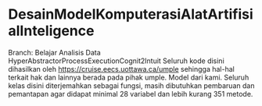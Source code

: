 # DesainModelKomputerasiAlatArtifisialInteligence
Branch: Belajar Analisis Data
HyperAbstractorProcessExecutionCognit2Intuit
Seluruh kode disini dihasilkan oleh https://cruise.eecs.uottawa.ca/umple sehingga hal-hal terkait hak dan lainnya berada pada pihak umple. Model dari kami. Seluruh kelas disini diterjemahkan sebagai fungsi, masih dibutuhkan pembaruan dan pemantapan agar didapat minimal 28 variabel dan lebih kurang 351 metode.
